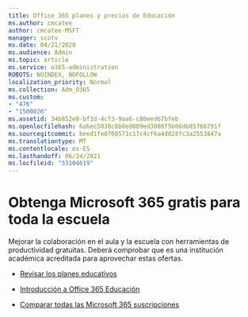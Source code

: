 ```yaml
---
title: Office 365 planes y precios de Educación
ms.author: cmcatee
author: cmcatee-MSFT
manager: scotv
ms.date: 04/21/2020
ms.audience: Admin
ms.topic: article
ms.service: o365-administration
ROBOTS: NOINDEX, NOFOLLOW
localization_priority: Normal
ms.collection: Adm_O365
ms.custom:
- "476"
- "1500026"
ms.assetid: 34b852e0-bf1d-4cf3-9aa6-c80eed67bfeb
ms.openlocfilehash: 6abec5038c8b0e0089ed3080f5b06db85766791f
ms.sourcegitcommit: beed1fe0708571c17c4cf6a4d028fc3a2553847a
ms.translationtype: MT
ms.contentlocale: es-ES
ms.lasthandoff: 06/24/2021
ms.locfileid: "53104619"
---
```

# <a name="get-microsoft-365-free-for-your-entire-school"></a>Obtenga Microsoft 365 gratis para toda la escuela

Mejorar la colaboración en el aula y la escuela con herramientas de productividad gratuitas. Deberá comprobar que es una institución académica acreditada para aprovechar estas ofertas.
  
- [Revisar los planes educativos](https://products.office.com/academic/compare-office-365-education-plans)

- [Introducción a Office 365 Educación](https://support.office.com/article/get-started-with-office-365-education-ab02abe5-a1ee-458c-b749-5b44416ccf14?wt.mc_id=o365_portal_mmaven&ui=en-US&rs=en-US&ad=US)

- [Comparar todas las Microsoft 365 suscripciones](https://products.office.com/business/compare-more-office-365-for-business-plans)